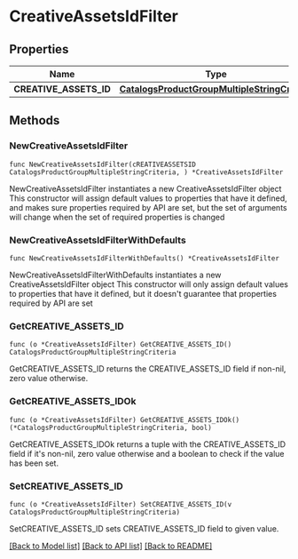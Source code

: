 # CreativeAssetsIdFilter

## Properties

Name | Type | Description | Notes
------------ | ------------- | ------------- | -------------
**CREATIVE_ASSETS_ID** | [**CatalogsProductGroupMultipleStringCriteria**](CatalogsProductGroupMultipleStringCriteria.md) |  | 

## Methods

### NewCreativeAssetsIdFilter

`func NewCreativeAssetsIdFilter(cREATIVEASSETSID CatalogsProductGroupMultipleStringCriteria, ) *CreativeAssetsIdFilter`

NewCreativeAssetsIdFilter instantiates a new CreativeAssetsIdFilter object
This constructor will assign default values to properties that have it defined,
and makes sure properties required by API are set, but the set of arguments
will change when the set of required properties is changed

### NewCreativeAssetsIdFilterWithDefaults

`func NewCreativeAssetsIdFilterWithDefaults() *CreativeAssetsIdFilter`

NewCreativeAssetsIdFilterWithDefaults instantiates a new CreativeAssetsIdFilter object
This constructor will only assign default values to properties that have it defined,
but it doesn't guarantee that properties required by API are set

### GetCREATIVE_ASSETS_ID

`func (o *CreativeAssetsIdFilter) GetCREATIVE_ASSETS_ID() CatalogsProductGroupMultipleStringCriteria`

GetCREATIVE_ASSETS_ID returns the CREATIVE_ASSETS_ID field if non-nil, zero value otherwise.

### GetCREATIVE_ASSETS_IDOk

`func (o *CreativeAssetsIdFilter) GetCREATIVE_ASSETS_IDOk() (*CatalogsProductGroupMultipleStringCriteria, bool)`

GetCREATIVE_ASSETS_IDOk returns a tuple with the CREATIVE_ASSETS_ID field if it's non-nil, zero value otherwise
and a boolean to check if the value has been set.

### SetCREATIVE_ASSETS_ID

`func (o *CreativeAssetsIdFilter) SetCREATIVE_ASSETS_ID(v CatalogsProductGroupMultipleStringCriteria)`

SetCREATIVE_ASSETS_ID sets CREATIVE_ASSETS_ID field to given value.



[[Back to Model list]](../README.md#documentation-for-models) [[Back to API list]](../README.md#documentation-for-api-endpoints) [[Back to README]](../README.md)


